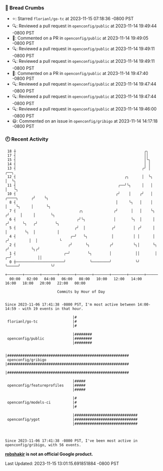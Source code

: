 ### 🍞 Bread Crumbs

 * ⭐️: Starred `florianl/go-tc` at 2023-11-15 07:18:36 -0800 PST
 * 🔍: Reviewed a pull request in  `openconfig/public` at 2023-11-14 19:49:44 -0800 PST
 * 💬: Commented on a PR in  `openconfig/public` at 2023-11-14 19:49:05 -0800 PST
 * 🔍: Reviewed a pull request in  `openconfig/public` at 2023-11-14 19:49:11 -0800 PST
 * 🔍: Reviewed a pull request in  `openconfig/public` at 2023-11-14 19:49:11 -0800 PST
 * 💬: Commented on a PR in  `openconfig/public` at 2023-11-14 19:47:40 -0800 PST
 * 🔍: Reviewed a pull request in  `openconfig/public` at 2023-11-14 19:47:44 -0800 PST
 * 🔍: Reviewed a pull request in  `openconfig/public` at 2023-11-14 19:47:44 -0800 PST
 * 🔍: Reviewed a pull request in  `openconfig/public` at 2023-11-14 19:46:00 -0800 PST
 * 😃: Commented on an issue in `openconfig/gribigo` at 2023-11-14 14:17:18 -0800 PST

### 🕘 Recent Activity
```
 18 ┼                                                           ╭╮
 17 ┤                                                           ││
 15 ┤                                                           │╰╮
 14 ┤                                                           │ │
 13 ┤                                                          ╭╯ │                           ╭──╮
 12 ┤                                                  ╭╮      │  ╰╮                          │  ╰╮
 11 ┤                                               ╭──╯╰╮     │   │                          │   ╰╮
 10 ┤                                              ╭╯    │    ╭╯   │             ╭────╮      ╭╯    ╰╮
  8 ┤                                              │     ╰╮   │    │             │    ╰╮     │      ╰╮
  7 ┤                             ╭╮              ╭╯      │   │    ╰╮           ╭╯     │     │       ╰╮
  6 ┤                            ╭╯╰╮             │       ╰╮  │     │          ╭╯      ╰╮   ╭╯        ╰╮
  5 ┤                           ╭╯  │            ╭╯        │ ╭╯     │          │        ╰╮  │          │
  4 ┤                         ╭─╯   ╰╮           │         │ │      │         ╭╯         │  │          ╰
  2 ┤                        ╭╯      ╰╮         ╭╯         ╰╮│      ╰╮       ╭╯          ╰╮╭╯
  1 ┤                      ╭─╯        ╰╮        │           ││       │     ╭─╯            ││
  0 ┼──────────────────────╯           ╰────────╯           ╰╯       ╰─────╯              ╰╯
    +───────+───────+───────+───────+───────+───────+───────+───────+───────+───────+───────+───────+────
  00:00   02:00   04:00   06:00   08:00   10:00   12:00   14:00   16:00   18:00   20:00   22:00   00:00   

						Commits by Hour of Day


Since 2023-11-06 17:41:38 -0800 PST, I'm most active between 14:00-14:59 - with 19 events in that hour.

```



```
                               |#
 florianl/go-tc                |#
                               |#

                               |########
 openconfig/public             |########
                               |########

                               |########################################################
 openconfig/gribigo            |########################################################
                               |########################################################

                               |#####
 openconfig/featureprofiles    |#####
                               |#####

                               |#
 openconfig/models-ci          |#
                               |#

                               |#############################
 openconfig/ygot               |#############################
                               |#############################



Since 2023-11-06 17:41:38 -0800 PST, I've been most active in openconfig/gribigo, with 56 events.

```
**[robshakir](mailto:robjs@google.com) is not an official Google product.**  


Last Updated: 2023-11-15 13:01:15.691851884 -0800 PST
